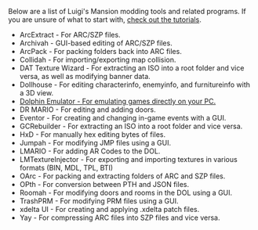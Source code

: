 Below are a list of Luigi's Mansion modding tools and related programs. 
If you are unsure of what to start with, [check out the tutorials](https://www.lbmwiki.net/index_tutorials).

- ArcExtract - For ARC/SZP files.
- Archivah - GUI-based editing of ARC/SZP files.
- ArcPack - For packing folders back into ARC files.
- Collidah - For importing/exporting map collision.
- DAT Texture Wizard - For extracting an ISO into a root folder and vice versa, as well as modifying banner data.
- Dollhouse - For editing characterinfo, enemyinfo, and furnitureinfo with a 3D view.
- [Dolphin Emulator - For emulating games directly on your PC.](tools/dolphin.md)
- DR MARIO - For editing and adding doors.
- Eventor - For creating and changing in-game events with a GUI.
- GCRebuilder - For extracting an ISO into a root folder and vice versa.
- HxD - For manually hex editing bytes of files.
- Jumpah - For modifying JMP files using a GUI.
- LMARIO - For adding AR Codes to the DOL.
- LMTextureInjector - For exporting and importing textures in various formats (BIN, MDL, TPL, BTI)
- OArc - For packing and extracting folders of ARC and SZP files.
- OPth - For conversion between PTH and JSON files.
- Roomah - For modifying doors and rooms in the DOL using a GUI.
- TrashPRM - For modifying PRM files using a GUI.
- xdelta UI - For creating and applying .xdelta patch files.
- Yay - For compressing ARC files into SZP files and vice versa.